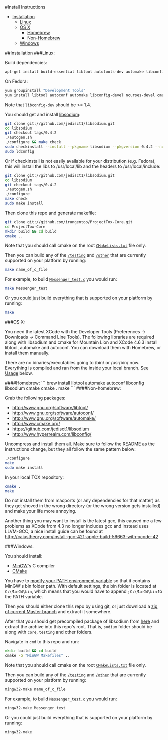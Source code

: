 #Install Instructions

- [Installation](#installation)
    - [Linux](#linux)
    - [OS X](#osx)
      - [Homebrew](#homebrew)
      - [Non-Homebrew](#non-homebrew)
    - [Windows](#windows)

<a name="installation" />
##Installation

<a name="linux" />
###Linux:

Build dependencies:

```bash
apt-get install build-essential libtool autotools-dev automake libconfig-dev ncurses-dev cmake checkinstall
```

On Fedora:

```bash
yum groupinstall "Development Tools"
yum install libtool autoconf automake libconfig-devel ncurses-devel cmake
```

Note that `libconfig-dev` should be >= 1.4.

You should get and install [libsodium](https://github.com/jedisct1/libsodium):
```bash
git clone git://github.com/jedisct1/libsodium.git
cd libsodium
git checkout tags/0.4.2
./autogen.sh
./configure && make check
sudo checkinstall --install --pkgname libsodium --pkgversion 0.4.2 --nodoc
sudo ldconfig
```

Or if checkinstall is not easily available for your distribution (e.g. Fedora), 
this will install the libs to /usr/local/lib and the headers to /usr/local/include:

```bash
git clone git://github.com/jedisct1/libsodium.git
cd libsodium
git checkout tags/0.4.2
./autogen.sh
./configure
make check
sudo make install
```


Then clone this repo and generate makefile:
```bash
git clone git://github.com/irungentoo/ProjectTox-Core.git
cd ProjectTox-Core
mkdir build && cd build
cmake ..
```
Note that you should call cmake on the root [`CMakeLists.txt`](/CMakeLists.txt) file only.

Then you can build any of the [`/testing`](/testing) and [`/other`](/other) that are currently supported on your platform by running:
```bash
make name_of_c_file
```
For example, to build [`Messenger_test.c`](/others/Messenger_test.c) you would run:
```bash
make Messenger_test
```

Or you could just build everything that is supported on your platform by running:
```bash
make
```

<a name="osx" />
###OS X:

You need the latest XCode with the Developer Tools (Preferences -> Downloads -> Command Line Tools).
The following libraries are required along with libsodium and cmake for Mountain Lion and XCode 4.6.3 install libtool, automake and autoconf. You can download them with Homebrew, or install them manually.

There are no binaries/executables going to /bin/ or /usr/bin/ now. Everything is compiled and ran from the inside your local branch. See [Usage](#usage) below.

<a name="homebrew" />
####Homebrew:
```
brew install libtool automake autoconf libconfig libsodium cmake
cmake .
make
```

<a name="non-homebrew" />
####Non-homebrew:

Grab the following packages:
  * http://www.gnu.org/software/libtool/
  * http://www.gnu.org/software/autoconf/ 
  * http://www.gnu.org/software/automake/
  * http://www.cmake.org/
  * https://github.com/jedisct1/libsodium
  * http://www.hyperrealm.com/libconfig/

Uncompress and install them all. Make sure to follow the README as the instructions change, but they all follow the same pattern below:

```bash
./configure
make
sudo make install
```

In your local TOX repository:

```bash
cmake .
make
```

Do not install them from macports (or any dependencies for that matter) as they get shoved in the wrong directory
(or the wrong version gets installed) and make your life more annoying.

Another thing you may want to install is the latest gcc, this caused me a few problems as XCode from 4.3
no longer includes gcc and instead uses LLVM-GCC, a nice install guide can be found at
http://caiustheory.com/install-gcc-421-apple-build-56663-with-xcode-42

<a name="windows" />
###Windows:

You should install:
  - [MinGW](http://sourceforge.net/projects/mingw/)'s C compiler
  - [CMake](http://www.cmake.org/cmake/resources/software.html)

You have to [modify your PATH environment variable](http://www.computerhope.com/issues/ch000549.htm) so that it contains MinGW's bin folder path. With default settings, the bin folder is located at `C:\MinGW\bin`, which means that you would have to append `;C:\MinGW\bin` to the PATH variable.

Then you should either clone this repo by using git, or just download a [zip of current Master branch](https://github.com/irungentoo/ProjectTox-Core/archive/master.zip) and extract it somewhere.

After that you should get precompiled package of libsodium from [here](https://download.libsodium.org/libsodium/releases/libsodium-win32-0.4.2.tar.gz) and extract the archive into this repo's root. That is, `sodium` folder should be along with `core`, `testing` and other folders.

Navigate in `cmd` to this repo and run:
```cmd
mkdir build && cd build
cmake -G "MinGW Makefiles" ..
```
Note that you should call cmake on the root [`CMakeLists.txt`](/CMakeLists.txt) file only.

Then you can build any of the [`/testing`](/testing) and [`/other`](/other) that are currently supported on your platform by running:
```cmd
mingw32-make name_of_c_file
```
For example, to build [`Messenger_test.c`](/others/Messenger_test.c) you would run:
```cmd
mingw32-make Messenger_test
```

Or you could just build everything that is supported on your platform by running:
```bash
mingw32-make
```

